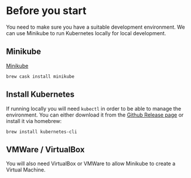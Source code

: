 # Before you start

You need to make sure you have a suitable development environment. We can use Minikube to run Kubernetes locally for local development.

## Minikube
[Minikube](https://github.com/kubernetes/minikube)

```
brew cask install minikube
```

## Install Kubernetes
If running locally you will need `kubectl` in order to be able to manage the environment. You can either download it from the [Github Release page](https://github.com/kubernetes/kubernetes/releases) or install it via homebrew:
```
brew install kubernetes-cli
```

## VMWare / VirtualBox
You will also need VirtualBox or VMWare to allow Minikube to create a Virtual Machine.
